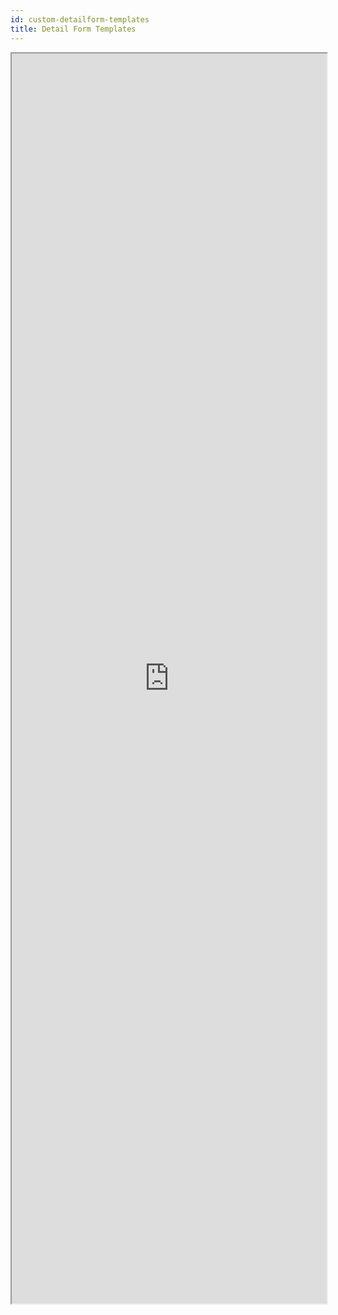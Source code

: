 ```yaml
---
id: custom-detailform-templates
title: Detail Form Templates
---
```


<div markdown="1">

<iframe src="https://4d-for-ios.github.io/gallery/#/type/form-detail/picker/0" scrolling="no" height="2000" width="100%" x-bt="1">
</iframe>
</div>